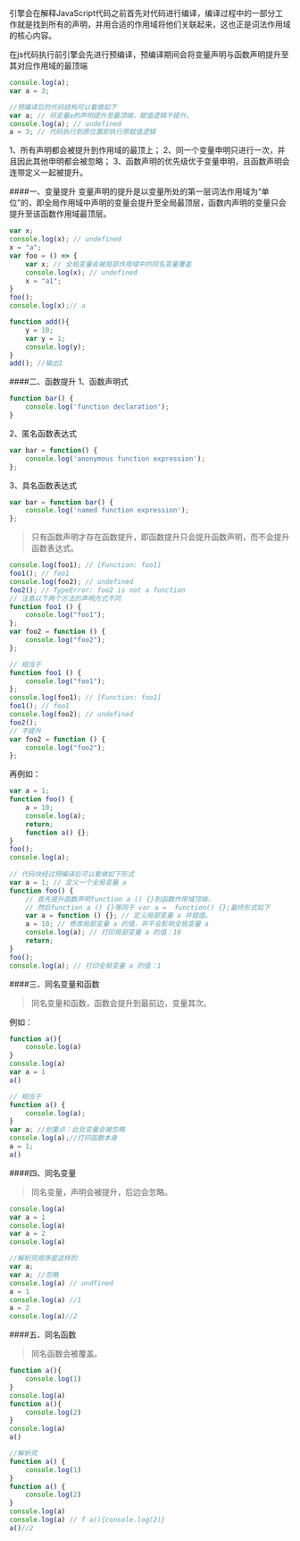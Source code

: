 引擎会在解释JavaScript代码之前首先对代码进行编译，编译过程中的一部分工作就是找到所有的声明，并用合适的作用域将他们关联起来，这也正是词法作用域的核心内容。
			
在js代码执行前引擎会先进行预编译，预编译期间会将变量声明与函数声明提升至其对应作用域的最顶端
```javascript			
console.log(a);
var a = 3;

//预编译后的代码结构可以看做如下
var a; // 将变量a的声明提升至最顶端，赋值逻辑不提升。
console.log(a); // undefined
a = 3; // 代码执行到原位置即执行原赋值逻辑
```
1、所有声明都会被提升到作用域的最顶上；
2、同一个变量申明只进行一次，并且因此其他申明都会被忽略；
3、函数声明的优先级优于变量申明，且函数声明会连带定义一起被提升。

			
####一、变量提升
变量声明的提升是以变量所处的第一层词法作用域为“单位”的，即全局作用域中声明的变量会提升至全局最顶层，函数内声明的变量只会提升至该函数作用域最顶层。
```javascript			
var x;
console.log(x); // undefined
x = "a";
var foo = () => {
    var x; // 全局变量会被局部作用域中的同名变量覆盖
    console.log(x); // undefined
    x = "a1";
}
foo(); 
console.log(x);// a
```			

```javascript			
function add(){
    y = 10;
    var y = 1;
    console.log(y);
}
add(); //输出1
```				
			
			
####二、函数提升
1、函数声明式
```javascript
function bar() {
    console.log('function declaration');
}
```

2、匿名函数表达式
```javascript
var bar = function() {
    console.log('anonymous function expression');
};
```			
3、具名函数表达式
```javascript
var bar = function bar() {
    console.log('named function expression');
};
```	
>只有函数声明才存在函数提升，即函数提升只会提升函数声明，而不会提升函数表达式。
```javascript			
console.log(foo1); // [Function: foo1]
foo1(); // foo1
console.log(foo2); // undefined
foo2(); // TypeError: foo2 is not a function
// 注意以下两个方法的声明方式不同
function foo1 () {
    console.log("foo1");
};
var foo2 = function () {
    console.log("foo2");
};

// 相当于
function foo1 () {
    console.log("foo1");
};
console.log(foo1); // [Function: foo1]
foo1(); // foo1
console.log(foo2); // undefined
foo2();
// 不提升
var foo2 = function () {
    console.log("foo2");
};
```	

再例如：
```javascript
var a = 1;
function foo() {
    a = 10;
    console.log(a);
    return;
    function a() {};
}
foo();
console.log(a);
	
// 代码块经过预编译后可以看做如下形式
var a = 1; // 定义一个全局变量 a
function foo() {
    // 首先提升函数声明function a () {}到函数作用域顶端， 
    // 然后function a () {}等同于 var a =  function() {};最终形式如下
    var a = function () {}; // 定义局部变量 a 并赋值。
    a = 10; // 修改局部变量 a 的值，并不会影响全局变量 a
    console.log(a); // 打印局部变量 a 的值：10
    return;
}
foo();
console.log(a); // 打印全局变量 a 的值：1
```				
			
####三、同名变量和函数
>同名变量和函数，函数会提升到最前边，变量其次。

例如：
```javascript
function a(){ 
    console.log(a) 
}
console.log(a)
var a = 1
a()

// 相当于
function a() {
    console.log(a);
}
var a; //划重点：此处变量会被忽略
console.log(a);//打印函数本身
a = 1;
a()
```			
			
####四、同名变量
>同名变量，声明会被提升，后边会忽略。
```javascript			
console.log(a)
var a = 1
console.log(a)
var a = 2
console.log(a)

//解析完顺序是这样的
var a;
var a; //忽略
console.log(a) // undfined
a = 1
console.log(a) //1
a = 2
console.log(a)//2
```		

####五、同名函数
>同名函数会被覆盖。

```javascript			
function a(){
    console.log(1)
}
console.log(a)
function a(){
    console.log(2)
}
console.log(a)
a()

//解析完
function a() {
    console.log(1)
}
function a() {
    console.log(2)
}
console.log(a)
console.log(a) // f a(){console.log(2)}
a()//2
```